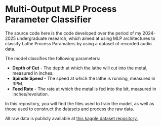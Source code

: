 # Multi-Output MLP Process Parameter Classifier
The source code here is the code developed over the period of my 2024-2025 undergraduate research, which aimed at using MLP architectures to classify Lathe Process Paramaters by using a dataset of recorded audio data.

The model classifies the following parameters:
* **Depth of Cut** - The depth at which the lathe will cut into the metal, measured in inches.
* **Spindle Speed** - The speed at which the lathe is running, measured in RPM.
* **Feed Rate** -  The rate at which the metal is fed into the bit, measured in inches/revolution.

In this repository, you will find the files used to train the model, as well as those used to construct the datasets and process the raw data.

All raw data is publicly available at [this kaggle dataset repository.](https://www.kaggle.com/datasets/fisher200/lathe-process-parameter-acoustic-signal-dataset/data?select=top32_absolute_value_sum_ranked_mic_scores_per_test_new.csv)